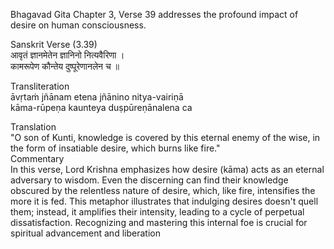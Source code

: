 Bhagavad Gita Chapter 3, Verse 39 addresses the profound impact of desire on human consciousness.​       

Sanskrit Verse (3.39)         
​आवृतं ज्ञानमेतेन ज्ञानिनो नित्यवैरिणा ।         
कामरूपेण कौन्तेय दुष्पूरेणानलेन च ॥​        

Transliteration          
​āvṛtaṁ jñānam etena jñānino nitya-vairiṇā          
kāma-rūpeṇa kaunteya duṣpūreṇānalena ca​         

Translation           
"O son of Kunti, knowledge is covered by this eternal enemy of the wise, in the form of insatiable desire, which burns like fire."       
Commentary          
In this verse, Lord Krishna emphasizes how desire (kāma) acts as an eternal adversary to wisdom. Even the discerning can find their knowledge obscured by the relentless nature of desire, which, like fire, intensifies the more it is fed. This metaphor illustrates that indulging desires doesn't quell them; instead, it amplifies their intensity, leading to a cycle of perpetual dissatisfaction. Recognizing and mastering this internal foe is crucial for spiritual advancement and liberation
